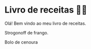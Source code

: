 # Livro de receitas :man_cook:

Olá! Bem vindo ao meu livro de receitas.

Strogonoff de frango.

Bolo de cenoura